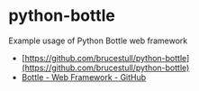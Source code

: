 # python-bottle

Example usage of Python Bottle web framework

- [https://github.com/brucestull/python-bottle](https://github.com/brucestull/python-bottle)
- [Bottle - Web Framework - GitHub](https://github.com/bottlepy/bottle)
